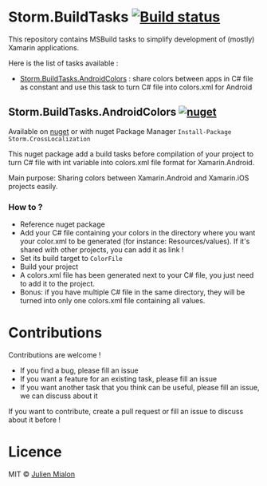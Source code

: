 # Storm.BuildTasks [![Build status](https://ci.appveyor.com/api/projects/status/av1ykcbj99ll4a0e/branch/develop?svg=true)](https://ci.appveyor.com/project/Julien-Mialon/storm-buildtasks/branch/develop)

This repository contains MSBuild tasks to simplify development of (mostly) Xamarin applications.

Here is the list of tasks available : 
* [Storm.BuildTasks.AndroidColors](#stormbuildtasksandroidcolors-) : share colors between apps in C# file as constant and use this task to turn C# file into colors.xml for Android


## Storm.BuildTasks.AndroidColors [![nuget](https://img.shields.io/nuget/v/Storm.BuildTasks.AndroidColors.svg)](https://www.nuget.org/packages/Storm.BuildTasks.AndroidColors)

Available on [nuget](https://www.nuget.org/packages/Storm.BuildTasks.AndroidColors) or with nuget Package Manager `Install-Package Storm.CrossLocalization`

This nuget package add a build tasks before compilation of your project to turn C# file with int variable into colors.xml file format for Xamarin.Android. 

Main purpose: Sharing colors between Xamarin.Android and Xamarin.iOS projects easily.

### How to ?
* Reference nuget package
* Add your C# file containing your colors in the directory where you want your color.xml to be generated (for instance: Resources/values). If it's shared with other projects, you can add it as link !
* Set its build target to `ColorFile`
* Build your project
* A colors.xml file has been generated next to your C# file, you just need to add it to the project.
* Bonus: if you have multiple C# file in the same directory, they will be turned into only one colors.xml file containing all values.


# Contributions
Contributions are welcome !
* If you find a bug, please fill an issue
* If you want a feature for an existing task, please fill an issue
* If you want another task that you think can be useful, please fill an issue, we can discuss about it

If you want to contribute, create a pull request or fill an issue to discuss about it before !

# Licence
MIT © [Julien Mialon](https://github.com/Julien-Mialon)
